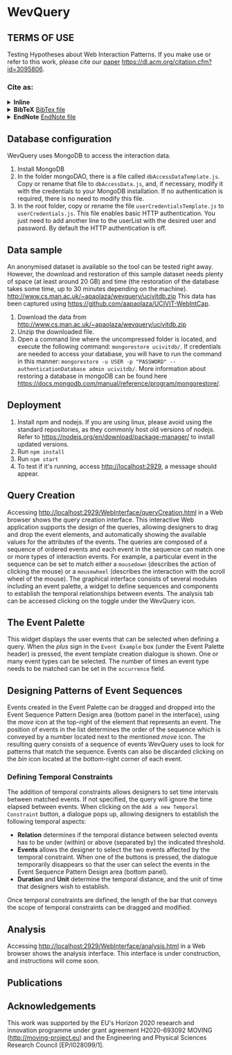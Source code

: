 # WevQuery

## TERMS OF USE

Testing Hypotheses about  Web Interaction Patterns. If you make use or refer to this work, please cite our [paper](https://dl.acm.org/citation.cfm?id=3095806) <https://dl.acm.org/citation.cfm?id=3095806>.

### Cite as:

<details>
 <summary><b>Inline</b></summary>
  <pre>
Aitor Apaolaza and Markel Vigo. 2017. WevQuery: Testing Hypotheses about Web Interaction Patterns. Proc. ACM Hum.-Comput. Interact. 1, EICS, Article 4 (June 2017), 17 pages. DOI: https://doi.org/10.1145/3095806
 </pre>
</details>

<details>
 <summary><b>BibTeX</b> <a href="cite/WevQuery.bib">BibTex file</a></summary>
 <pre>
@article{Apaolaza:2017:WTH:3120954.3095806,
 author = {Apaolaza, Aitor and Vigo, Markel},
 title = {WevQuery: Testing Hypotheses About Web Interaction Patterns},
 journal = {Proc. ACM Hum.-Comput. Interact.},
 issue_date = {June 2017},
 volume = {1},
 number = {EICS},
 month = jun,
 year = {2017},
 issn = {2573-0142},
 pages = {4:1--4:17},
 articleno = {4},
 numpages = {17},
 url = {http://doi.acm.org/10.1145/3095806},
 doi = {10.1145/3095806},
 acmid = {3095806},
 publisher = {ACM},
 address = {New York, NY, USA},
 keywords = {a/b testing, hypothesis testing, usability, user interface evaluation, web},
}
</pre>
</details>


<details>
 <summary><b>EndNote</b> <a href="cite/WevQuery.enw">EndNote file</a></summary>
 <pre>
%0 Journal Article
%1 3095806
%A Aitor Apaolaza
%A Markel Vigo 
%T WevQuery: Testing Hypotheses about Web Interaction Patterns
%J Proc. ACM Hum.-Comput. Interact.
%@ 2573-0142
%V 1
%N EICS
%P 1-17
%D 2017
%R 10.1145/3095806
%I ACM
</pre>
</details>


## Database configuration

WevQuery uses MongoDB to access the interaction data.
1. Install MongoDB
1. In the folder mongoDAO, there is a file called `dbAccessDataTemplate.js`. Copy or rename that file to `dbAccessData.js`, and, if necessary, modify it with the credentials to your MongoDB installation. If no authentication is required, there is no need to modify this file.
1. In the root folder, copy or rename the file `userCredentialsTemplate.js` to `userCredentials.js`. This file enables basic HTTP authentication. You just need to add another line to the userList with the desired user and password. By default the HTTP authentication is off.

## Data sample
An anonymised dataset is available so the tool can be tested right away. However, the download and restoration of this sample dataset needs plenty of space (at least around 20 GB) and time (the restoration of the database takes some time, up to 30 minutes depending on the machine).
<http://www.cs.man.ac.uk/~apaolaza/wevquery/ucivitdb.zip>
This data has been captured using <https://github.com/aapaolaza/UCIVIT-WebIntCap>.
1. Download the data from <http://www.cs.man.ac.uk/~apaolaza/wevquery/ucivitdb.zip>
1. Unzip the downloaded file.
1. Open a command line where the uncompressed folder is located, and execute the following command: `mongorestore ucivitdb/`. If credentials are needed to access your database, you will have to run the command in this manner: `mongorestore -u USER -p "PASSWORD" --authenticationDatabase admin ucivitdb/`. More information about restoring a database in mongoDB can be found here <https://docs.mongodb.com/manual/reference/program/mongorestore/>.

## Deployment

1. Install npm and nodejs. If you are using linux, please avoid using the standard repositories, as they commonly host old versions of nodejs. Refer to <https://nodejs.org/en/download/package-manager/> to install updated versions.
1. Run `npm install`
1. Run `npm start`
1. To test if it's running, access <http://localhost:2929>, a message should appear.

## Query Creation

Accessing <http://localhost:2929/WebInterface/queryCreation.html> in a Web browser shows the query creation interface.
This interactive Web application supports the design of the queries, allowing designers to drag and drop the event elements, and automatically showing the available values for the attributes of the events. The queries are composed of a sequence of ordered events and each event in the sequence can match one or more types of interaction events. For example, a particular event in the sequence can be set to match either a `mousedown` (describes the action of clicking the mouse) or a `mousewheel` (describes the interaction with the scroll wheel of the mouse). The graphical interface consists of several modules including an event palette, a widget to define sequences and components to establish the temporal relationships between events. The analysis tab can be accessed clicking on the toggle under the WevQuery icon.

## The Event Palette

This widget displays the user events that can be selected when defining a query. When the *plus* sign in the `Event Example` box (under the Event Palette header) is pressed, the event template creation dialogue is shown. One or many event types can be selected. The number of times an event type needs to be matched can be set in the `occurrence` field.

## Designing Patterns of Event Sequences

Events created in the Event Palette can be dragged and dropped into the Event Sequence Pattern Design area (bottom panel in the interface), using the *move* icon at the top-right of the element that represents an event. The position of events in the list determines the order of the sequence which is conveyed by a number located next to the mentioned *move* icon. The resulting query consists of a sequence of events WevQuery uses to look for patterns that match the sequence. Events can also be discarded clicking on the *bin* icon located at the bottom-right corner of each event.

### Defining Temporal Constraints

The addition of temporal constraints allows designers to set time intervals between matched events. If not specified, the query will ignore the time elapsed between events. When clicking on the `Add a new Temporal Constraint` button, a dialogue pops up, allowing designers to establish the following temporal aspects:

* **Relation** determines if the temporal distance between selected events has to be under (within) or above (separated by) the indicated threshold.
* **Events** allows the designer to select the two events affected by the temporal constraint. When one of the buttons is pressed, the dialogue temporarily disappears so that the user can select the events in the Event Sequence Pattern Design area (bottom panel).
* **Duration** and **Unit** determine the temporal distance, and the unit of time that designers wish to establish.

Once temporal constraints are defined, the length of the bar that conveys the scope of temporal constraints can be dragged and modified.


## Analysis

Accessing <http://localhost:2929/WebInterface/analysis.html> in a Web browser shows the analysis interface.
This interface is under construction, and instructions will come soon.

## Publications

## Acknowledgements

This work was supported by the EU's Horizon 2020 research and innovation programme under grant agreement H2020-693092 MOVING (<http://moving-project.eu>) and the Engineering and Physical Sciences Research Council [EP/I028099/1].
